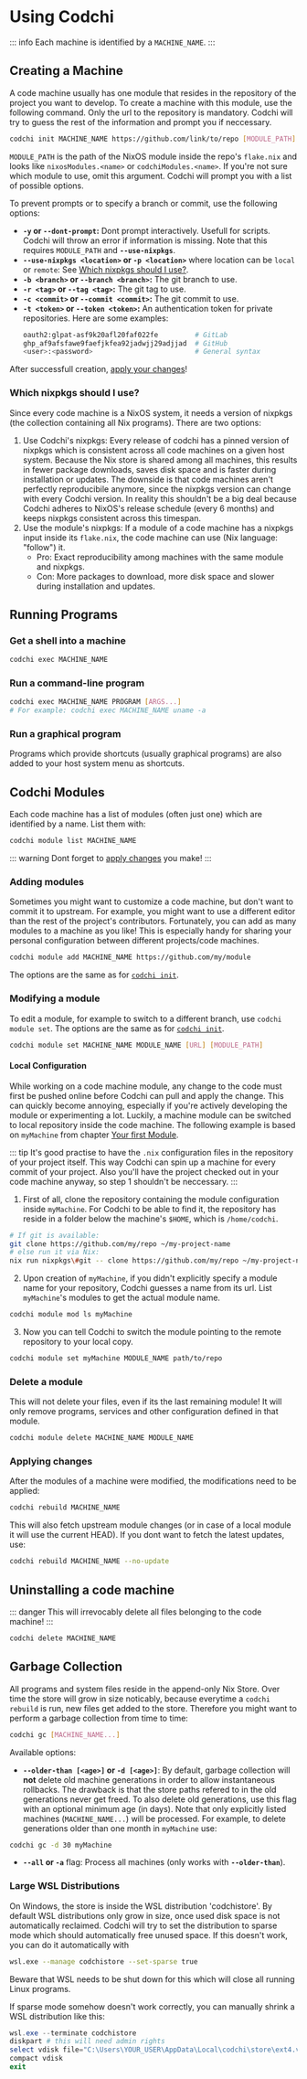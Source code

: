 # Using Codchi

::: info
Each machine is identified by a `MACHINE_NAME`.
:::

## Creating a Machine

A code machine usually has one module that resides in the repository of the project you want to develop. To create a machine with this module, use the following command. Only the url to the repository is mandatory. Codchi will try to guess the rest of the information and prompt you if neccessary.
```bash
codchi init MACHINE_NAME https://github.com/link/to/repo [MODULE_PATH]
```
`MODULE_PATH` is the path of the NixOS module inside the repo's `flake.nix` and looks like `nixosModules.<name>` or `codchiModules.<name>`. If you're not sure which module to use, omit this argument. Codchi will prompt you with a list of possible options.

To prevent prompts or to specify a branch or commit, use the following options:

- **`-y` or `--dont-prompt`:** Dont prompt interactively. Usefull for scripts. Codchi will throw an error if information is missing. Note that this requires `MODULE_PATH` and **`--use-nixpkgs`**.
- **`--use-nixpkgs <location>` or `-p <location>`** where location can be `local` or `remote`: See [Which nixpkgs should I use?](#which-nixpkgs-should-i-use).
- **`-b <branch>` or `--branch <branch>`:** The git branch to use.
- **`-r <tag>` or `--tag <tag>`:** The git tag to use.
- **`-c <commit>` or `--commit <commit>`:** The git commit to use.
- **`-t <token>` or `--token <token>`:** An authentication token for private repositories. Here are some examples:
  ```bash
  oauth2:glpat-asf9k20afl20faf022fe         # GitLab
  ghp_af9afsfawe9faefjkfea92jadwjj29adjjad  # GitHub
  <user>:<password>                         # General syntax
  ```

After successfull creation, [apply your changes](#applying-changes)!

### Which nixpkgs should I use?

Since every code machine is a NixOS system, it needs a version of nixpkgs (the collection containing all Nix programs). There are two options:

1. Use Codchi's nixpkgs: Every release of codchi has a pinned version of nixpkgs which is consistent across all code machines on a given host system. Because the Nix store is shared among all machines, this results in fewer package downloads, saves disk space and is faster during installation or updates. The downside is that code machines aren't perfectly reproducibile anymore, since the nixpkgs version can change with every Codchi version. In reality this shouldn't be a big deal because Codchi adheres to NixOS's release schedule (every 6 months) and keeps nixpkgs consistent across this timespan.
2. Use the module's nixpkgs: If a module of a code machine has a nixpkgs input inside its `flake.nix`, the code machine can use (Nix language: "follow") it.
    - Pro: Exact reproducibility among machines with the same module and nixpkgs.
    - Con: More packages to download, more disk space and slower during installation and updates.



## Running Programs

### Get a shell into a machine

```bash
codchi exec MACHINE_NAME
```

### Run a command-line program

```bash
codchi exec MACHINE_NAME PROGRAM [ARGS...]
# For example: codchi exec MACHINE_NAME uname -a
```

### Run a graphical program

Programs which provide shortcuts (usually graphical programs) are also added to
your host system menu as shortcuts.


## Codchi Modules

Each code machine has a list of modules (often just one) which are identified by a name. List them with:
```bash
codchi module list MACHINE_NAME
```

::: warning
Dont forget to [apply changes](#applying-changes) you make!
:::

### Adding modules
Sometimes you might want to customize a code machine, but don't want to commit it to upstream.  For example, you might want to use a different editor than the rest of the project's contributors. Fortunately, you can add as many modules to a machine as you like! This is especially handy for sharing your personal configuration between different projects/code machines.
```bash
codchi module add MACHINE_NAME https://github.com/my/module
```
The options are the same as for [`codchi init`](#creating-a-machine).


### Modifying a module
To edit a module, for example to switch to a different branch, use `codchi module set`. The options are the same as for [`codchi init`](#creating-a-machine).

```bash
codchi module set MACHINE_NAME MODULE_NAME [URL] [MODULE_PATH]
```


#### Local Configuration

While working on a code machine module, any change to the code must first be pushed online before Codchi can pull and apply the change. This can quickly become annoying, especially if you're actively developing the module or experimenting a lot. Luckily, a machine module can be switched to local repository inside the code machine.
The following example is based on `myMachine` from chapter [Your first Module](../config/start.md).

::: tip
It's good practise to have the `.nix` configuration files in the repository of your project itself. This way Codchi can spin up a machine for every commit of your project. Also you'll have the project checked out in your code machine anyway, so step 1 shouldn't be neccessary.
:::

1. First of all, clone the repository containing the module configuration inside `myMachine`. For Codchi to be able to find it, the repository has reside in a folder below the machine's `$HOME`, which is `/home/codchi`.
```bash
# If git is available:
git clone https://github.com/my/repo ~/my-project-name
# else run it via Nix:
nix run nixpkgs\#git -- clone https://github.com/my/repo ~/my-project-name
```

2. Upon creation of `myMachine`, if you didn't explicitly specify a module name for your repository, Codchi guesses a name from its url. List `myMachine`'s modules to get the actual module name.
```bash
codchi module mod ls myMachine
```
3. Now you can tell Codchi to switch the module pointing to the remote repository to your local copy. 
```bash
codchi module set myMachine MODULE_NAME path/to/repo
```

### Delete a module
This will not delete your files, even if its the last remaining module! It will
only remove programs, services and other configuration defined in that module.
```bash
codchi module delete MACHINE_NAME MODULE_NAME
```

### Applying changes

After the modules of a machine were modified, the modifications need to be applied:
```bash
codchi rebuild MACHINE_NAME
```
This will also fetch upstream module changes (or in case of a local module it will use the current HEAD). If you dont want to fetch the latest updates, use:
```bash
codchi rebuild MACHINE_NAME --no-update
```

## Uninstalling a code machine

::: danger
This will irrevocably delete all files belonging to the code machine!
:::

```bash
codchi delete MACHINE_NAME
```

## Garbage Collection

All programs and system files reside in the append-only Nix Store. Over time the store will grow in size noticably, because everytime a `codchi rebuild` is run, new files get added to the store. Therefore you might want to perform a garbage collection from time to time:
```bash
codchi gc [MACHINE_NAME...]
```

Available options:

- **`--older-than [<age>]` or `-d [<age>]`**: By default, garbage collection will **not** delete old machine generations in order to allow instantaneous rollbacks. The drawback is that the store paths refered to in the old generations never get freed. To also delete old generations, use this flag with an optional minimum age (in days). Note that only explicitly listed machines (`MACHINE_NAME...`) will be processed. For example, to delete generations older than one month in `myMachine` use:
```bash
codchi gc -d 30 myMachine
```
- **`--all` or `-a`** flag: Process all machines (only works with **`--older-than`**).

### Large WSL Distributions

On Windows, the store is inside the WSL distribution 'codchistore'. By default WSL distributions only grow in size, once used disk space is not automatically reclaimed. Codchi will try to set the distribution to sparse mode which should automatically free unused space. If this doesn't work, you can do it automatically with
```bash
wsl.exe --manage codchistore --set-sparse true
```
Beware that WSL needs to be shut down for this which will close all running Linux programs.

If sparse mode somehow doesn't work correctly, you can manually shrink a WSL distribution like this:
```ps1
wsl.exe --terminate codchistore
diskpart # this will need admin rights
select vdisk file="C:\Users\YOUR_USER\AppData\Local\codchi\store\ext4.vhdx"
compact vdisk
exit
```

<!-- ## Uninstalling Codchi -->
